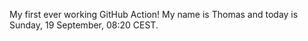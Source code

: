 My first ever working GitHub Action!
My name is Thomas and today is Sunday, 19 September, 08:20 CEST. 
